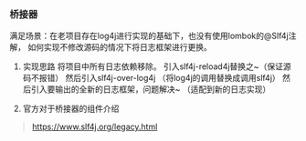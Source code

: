 ### 桥接器
满足场景：在老项目存在log4j进行实现的基础下，也没有使用lombok的@Slf4j注解，
如何实现不修改源码的情况下将日志框架进行更换。

1. 实现思路 
将项目中所有日志依赖移除。
引入slf4j-reload4j替换之~（保证源码不报错）
然后引入slf4j-over-log4j （将log4j的调用替换成调用slf4j）
然后引入要输出的全新的日志框架，问题解决~ （适配到新的日志实现）

2. 官方对于桥接器的组件介绍
> https://www.slf4j.org/legacy.html
